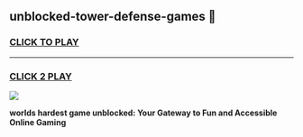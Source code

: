 
## unblocked-tower-defense-games 👋
<h3>
<a href="https://premium.freeplayer.one?title=unblocked-tower-defense-games&ref=14F">CLICK TO PLAY</a></h3>
<hr>

<h3>
<a href="https://premium.freeplayer.one?title=unblocked-tower-defense-games&ref=14F">CLICK 2 PLAY</a>
  
</h3>

<a href="https://premium.freeplayer.one?title=unblocked-tower-defense-games&ref=12F/"><img src="https://clearcache.store/games.png"></a>


**worlds hardest game unblocked: Your Gateway to Fun and Accessible Online Gaming**
